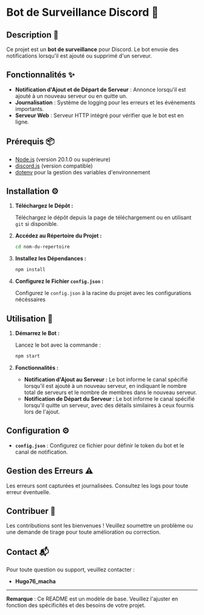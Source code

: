 # Bot de Surveillance Discord 🤖

## Description 📜

Ce projet est un **bot de surveillance** pour Discord. Le bot envoie des notifications lorsqu'il est ajouté ou supprimé d'un serveur.

## Fonctionnalités ✨

- **Notification d'Ajout et de Départ de Serveur** : Annonce lorsqu'il est ajouté à un nouveau serveur ou en quitte un.
- **Journalisation** : Système de logging pour les erreurs et les événements importants.
- **Serveur Web** : Serveur HTTP intégré pour vérifier que le bot est en ligne.

## Prérequis 📦

- [Node.js](https://nodejs.org) (version 20.1.0 ou supérieure)
- [discord.js](https://discord.js.org) (version compatible)
- [dotenv](https://www.npmjs.com/package/dotenv) pour la gestion des variables d'environnement

## Installation ⚙️

1. **Téléchargez le Dépôt :**

    Téléchargez le dépôt depuis la page de téléchargement ou en utilisant `git` si disponible.

2. **Accédez au Répertoire du Projet :**

    ```bash
    cd nom-du-repertoire
    ```

3. **Installez les Dépendances :**

    ```bash
    npm install
    ```

4. **Configurez le Fichier `config.json` :**

    Configurez le `config.json` à la racine du projet avec les configurations nécéssaires

## Utilisation 🚀

1. **Démarrez le Bot :**

    Lancez le bot avec la commande :

    ```bash
    npm start
    ```

2. **Fonctionnalités :**

    - **Notification d'Ajout au Serveur :** Le bot informe le canal spécifié lorsqu'il est ajouté à un nouveau serveur, en indiquant le nombre total de serveurs et le nombre de membres dans le nouveau serveur.
    - **Notification de Départ du Serveur :** Le bot informe le canal spécifié lorsqu'il quitte un serveur, avec des détails similaires à ceux fournis lors de l'ajout.

## Configuration ⚙️

- **`config.json`** : Configurez ce fichier pour définir le token du bot et le canal de notification.


## Gestion des Erreurs ⚠️

Les erreurs sont capturées et journalisées. Consultez les logs pour toute erreur éventuelle.

## Contribuer 🤝

Les contributions sont les bienvenues ! Veuillez soumettre un problème ou une demande de tirage pour toute amélioration ou correction.

## Contact 📬

Pour toute question ou support, veuillez contacter :

- **Hugo76_macha**

---

**Remarque** : Ce README est un modèle de base. Veuillez l'ajuster en fonction des spécificités et des besoins de votre projet.
